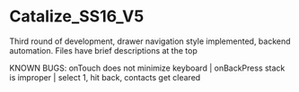 # Catalize_SS16_V5
Third round of development, drawer navigation style implemented, backend automation. 
Files have brief descriptions at the top

KNOWN BUGS: onTouch does not minimize keyboard | onBackPress stack is improper | select 1, hit back, contacts get cleared
